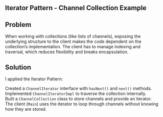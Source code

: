 ## Iterator Pattern - Channel Collection Example

## Problem
When working with collections (like lists of channels), exposing the underlying structure to the client makes the code dependent on the collection’s implementation. The client has to manage indexing and traversal, which reduces flexibility and breaks encapsulation.  

## Solution
I applied the Iterator Pattern:  

Created a `ChannelIterator` interface with `hasNext()` and `next()` methods.  
Implemented `ChannelIteratorImpl` to traverse the collection internally.  
Built a `ChannelCollection` class to store channels and provide an iterator.  
The client (`Main`) uses the iterator to loop through channels without knowing how they are stored.  
